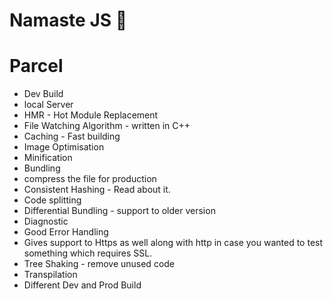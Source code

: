 # Namaste JS 🚀

# Parcel
 - Dev Build
 - local Server
 - HMR - Hot Module Replacement
 - File Watching Algorithm - written in C++
 - Caching - Fast building 
 - Image Optimisation
 - Minification 
 - Bundling
 - compress the file for production 
 - Consistent Hashing - Read about it.
 - Code splitting
 - Differential Bundling - support to older version
 - Diagnostic
 - Good Error Handling
 - Gives support to Https as well along with http in case you wanted to test something which requires SSL.
 - Tree Shaking - remove unused code
 - Transpilation
 - Different Dev and Prod Build
 